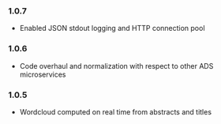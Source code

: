 ### 1.0.7

* Enabled JSON stdout logging and HTTP connection pool

### 1.0.6

* Code overhaul and normalization with respect to other ADS microservices

### 1.0.5

* Wordcloud computed on real time from abstracts and titles

